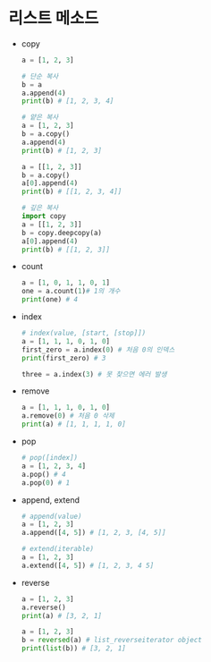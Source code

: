 # 리스트 메소드

* copy

  ```python
  a = [1, 2, 3]
  
  # 단순 복사
  b = a
  a.append(4)
  print(b) # [1, 2, 3, 4]
  
  # 얕은 복사
  a = [1, 2, 3]
  b = a.copy()
  a.append(4)
  print(b) # [1, 2, 3]
  
  a = [[1, 2, 3]]
  b = a.copy()
  a[0].append(4)
  print(b) # [[1, 2, 3, 4]]
  
  # 깊은 복사
  import copy
  a = [[1, 2, 3]]
  b = copy.deepcopy(a)
  a[0].append(4)
  print(b) # [[1, 2, 3]]
  ```

* count

  ```python
  a = [1, 0, 1, 1, 0, 1]
  one = a.count(1)# 1의 개수
  print(one) # 4
  ```

* index

  ```python
  # index(value, [start, [stop]])
  a = [1, 1, 1, 0, 1, 0]
  first_zero = a.index(0) # 처음 0의 인덱스
  print(first_zero) # 3
  
  three = a.index(3) # 못 찾으면 에러 발생
  ```

* remove

  ```python
  a = [1, 1, 1, 0, 1, 0]
  a.remove(0) # 처음 0 삭제
  print(a) # [1, 1, 1, 1, 0]
  ```

* pop

  ```python
  # pop([index])
  a = [1, 2, 3, 4]
  a.pop() # 4
  a.pop(0) # 1
  ```

* append, extend

  ```python
  # append(value)
  a = [1, 2, 3]
  a.append([4, 5]) # [1, 2, 3, [4, 5]]
  
  # extend(iterable)
  a = [1, 2, 3]
  a.extend([4, 5]) # [1, 2, 3, 4 5]
  ```

* reverse

  ```python
  a = [1, 2, 3]
  a.reverse()
  print(a) # [3, 2, 1]
  
  a = [1, 2, 3]
  b = reversed(a) # list_reverseiterator object
  print(list(b)) # [3, 2, 1]
  ```

  

